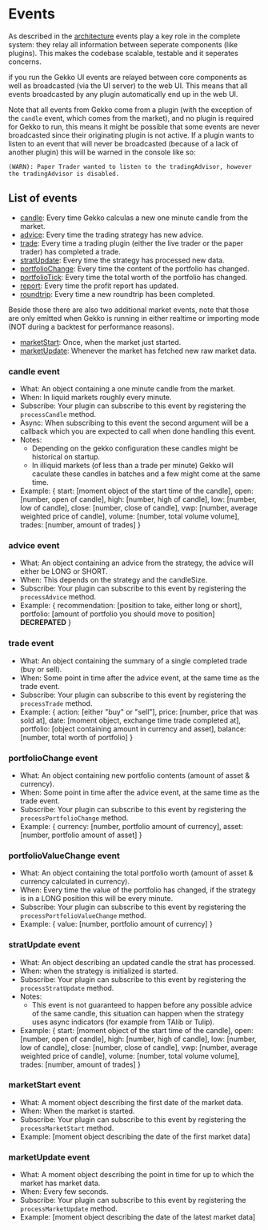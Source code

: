 # Events

As described in the [architecture](./architecture.md) events play a key role in the complete system: they relay all information between seperate components (like plugins). This makes the codebase scalable, testable and it seperates concerns.

if you run the Gekko UI events are relayed between core components as well as broadcasted (via the UI server) to the web UI. This means that all events broadcasted by any plugin automatically end up in the web UI.

Note that all events from Gekko come from a plugin (with the exception of the `candle` event, which comes from the market), and no plugin is required for Gekko to run, this means it might be possible that some events are never broadcasted since their originating plugin is not active. If a plugin wants to listen to an event that will never be broadcasted (because of a lack of another plugin) this will be warned in the console like so:

    (WARN): Paper Trader wanted to listen to the tradingAdvisor, however the tradingAdvisor is disabled.

## List of events

- [candle](#candle-event): Every time Gekko calculas a new one minute candle from the market.
- [advice](#advice-event): Every time the trading strategy has new advice.
- [trade](#trade-event): Every time a trading plugin (either the live trader or the paper trader) has completed a trade.
- [stratUpdate](#stratUpdate-event): Every time the strategy has processed new data.
- [portfolioChange](#portfolioChange-event): Every time the content of the portfolio has changed.
- [portfolioTick](#portfolioTick-event): Every time the total worth of the portfolio has changed.
- [report](#report-event): Every time the profit report has updated.
- [roundtrip](#roundtrip-event): Every time a new roundtrip has been completed.

Beside those there are also two additional market events, note that those are only emitted when Gekko is running in either realtime or importing mode (NOT during a backtest for performance reasons).

- [marketStart](#marketStart-event): Once, when the market just started.
- [marketUpdate](#marketUpdate-event): Whenever the market has fetched new raw market data.

### candle event

- What: An object containing a one minute candle from the market.
- When: In liquid markets roughly every minute.
- Subscribe: Your plugin can subscribe to this event by registering the `processCandle` method.
- Async: When subscribing to this event the second argument will be a callback which you are expected to call when done handling this event.
- Notes: 
  - Depending on the gekko configuration these candles might be historical on startup.
  - In illiquid markets (of less than a trade per minute) Gekko will caculate these candles in batches and a few might come at the same time.
- Example:
      {
        start: [moment object of the start time of the candle],
        open: [number, open of candle],
        high: [number, high of candle],
        low: [number, low of candle],
        close: [number, close of candle],
        vwp: [number, average weighted price of candle],
        volume: [number, total volume volume],
        trades: [number, amount of trades]
      }

### advice event

- What: An object containing an advice from the strategy, the advice will either be LONG or SHORT.
- When: This depends on the strategy and the candleSize.
- Subscribe: Your plugin can subscribe to this event by registering the `processAdvice` method.
- Example:
      {
        recommendation: [position to take, either long or short],
        portfolio: [amount of portfolio you should move to position] **DECREPATED**
      }

### trade event

- What: An object containing the summary of a single completed trade (buy or sell).
- When: Some point in time after the advice event, at the same time as the trade event.
- Subscribe: Your plugin can subscribe to this event by registering the `processTrade` method.
- Example:
      {
        action: [either "buy" or "sell"],
        price: [number, price that was sold at],
        date: [moment object, exchange time trade completed at],
        portfolio: [object containing amount in currency and asset],
        balance: [number, total worth of portfolio]
      }

### portfolioChange event

- What: An object containing new portfolio contents (amount of asset & currency).
- When: Some point in time after the advice event, at the same time as the trade event.
- Subscribe: Your plugin can subscribe to this event by registering the `processPortfolioChange` method.
- Example:
      {
        currency: [number, portfolio amount of currency],
        asset: [number, portfolio amount of asset]
      }

### portfolioValueChange event

- What: An object containing the total portfolio worth (amount of asset & currency calculated in currency).
- When: Every time the value of the portfolio has changed, if the strategy is in a LONG position this will be every minute.
- Subscribe: Your plugin can subscribe to this event by registering the `processPortfolioValueChange` method.
- Example:
      {
        value: [number, portfolio amount of currency]
      }

### stratUpdate event

- What: An object describing an updated candle the strat has processed.
- When: when the strategy is initialized is started.
- Subscribe: Your plugin can subscribe to this event by registering the `processStratUpdate` method.
- Notes:
  - This event is not guaranteed to happen before any possible advice of the same candle, this situation can happen when the strategy uses async indicators (for example from TAlib or Tulip).
- Example:
      {
        start: [moment object of the start time of the candle],
        open: [number, open of candle],
        high: [number, high of candle],
        low: [number, low of candle],
        close: [number, close of candle],
        vwp: [number, average weighted price of candle],
        volume: [number, total volume volume],
        trades: [number, amount of trades]
      }

### marketStart event

- What: A moment object describing the first date of the market data.
- When: When the market is started.
- Subscribe: Your plugin can subscribe to this event by registering the `processMarketStart` method.
- Example:
      [moment object describing the date of the first market data]

### marketUpdate event

- What: A moment object describing the point in time for up to which the market has market data.
- When: Every few seconds.
- Subscribe: Your plugin can subscribe to this event by registering the `processMarketUpdate` method.
- Example:
      [moment object describing the date of the latest market data]

